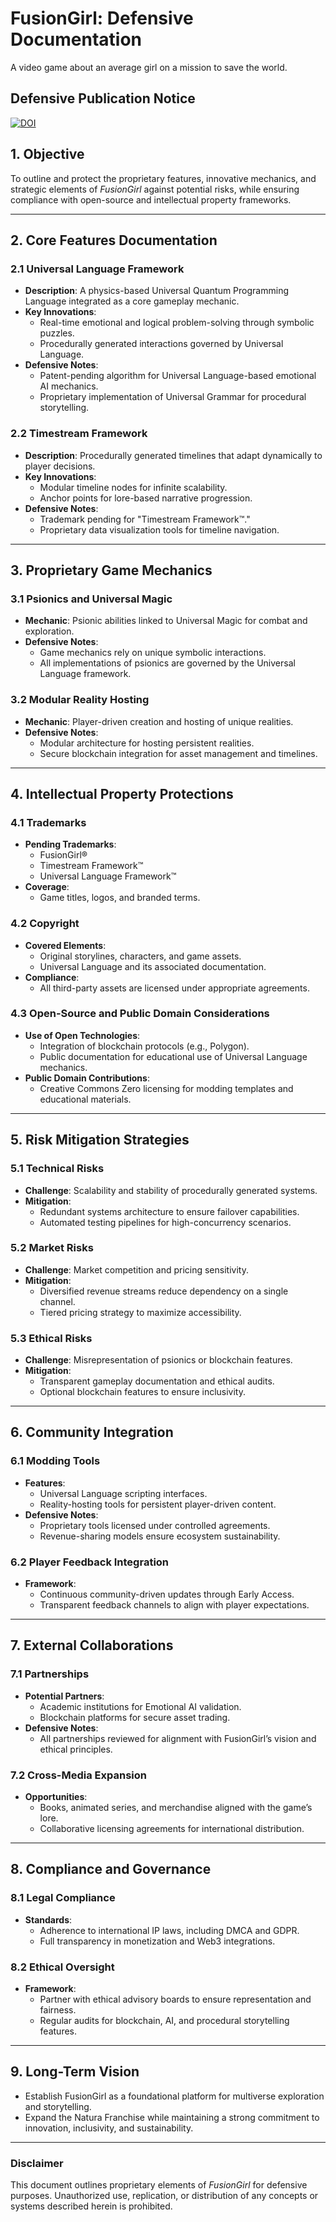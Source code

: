 # **FusionGirl: Defensive Documentation**
A video game about an average girl on a mission to save the world.

## Defensive Publication Notice
[![DOI](https://zenodo.org/badge/DOI/10.5281/zenodo.14288284.svg)](https://doi.org/10.5281/zenodo.14288284)

## **1. Objective**
To outline and protect the proprietary features, innovative mechanics, and strategic elements of *FusionGirl* against potential risks, while ensuring compliance with open-source and intellectual property frameworks.

---

## **2. Core Features Documentation**
### **2.1 Universal Language Framework**
- **Description**: A physics-based Universal Quantum Programming Language integrated as a core gameplay mechanic.
- **Key Innovations**:
  - Real-time emotional and logical problem-solving through symbolic puzzles.
  - Procedurally generated interactions governed by Universal Language.
- **Defensive Notes**:
  - Patent-pending algorithm for Universal Language-based emotional AI mechanics.
  - Proprietary implementation of Universal Grammar for procedural storytelling.

### **2.2 Timestream Framework**
- **Description**: Procedurally generated timelines that adapt dynamically to player decisions.
- **Key Innovations**:
  - Modular timeline nodes for infinite scalability.
  - Anchor points for lore-based narrative progression.
- **Defensive Notes**:
  - Trademark pending for "Timestream Framework™."
  - Proprietary data visualization tools for timeline navigation.

---

## **3. Proprietary Game Mechanics**
### **3.1 Psionics and Universal Magic**
- **Mechanic**: Psionic abilities linked to Universal Magic for combat and exploration.
- **Defensive Notes**:
  - Game mechanics rely on unique symbolic interactions.
  - All implementations of psionics are governed by the Universal Language framework.

### **3.2 Modular Reality Hosting**
- **Mechanic**: Player-driven creation and hosting of unique realities.
- **Defensive Notes**:
  - Modular architecture for hosting persistent realities.
  - Secure blockchain integration for asset management and timelines.

---

## **4. Intellectual Property Protections**
### **4.1 Trademarks**
- **Pending Trademarks**:
  - FusionGirl®
  - Timestream Framework™
  - Universal Language Framework™
- **Coverage**:
  - Game titles, logos, and branded terms.

### **4.2 Copyright**
- **Covered Elements**:
  - Original storylines, characters, and game assets.
  - Universal Language and its associated documentation.
- **Compliance**:
  - All third-party assets are licensed under appropriate agreements.

### **4.3 Open-Source and Public Domain Considerations**
- **Use of Open Technologies**:
  - Integration of blockchain protocols (e.g., Polygon).
  - Public documentation for educational use of Universal Language mechanics.
- **Public Domain Contributions**:
  - Creative Commons Zero licensing for modding templates and educational materials.

---

## **5. Risk Mitigation Strategies**
### **5.1 Technical Risks**
- **Challenge**: Scalability and stability of procedurally generated systems.
- **Mitigation**:
  - Redundant systems architecture to ensure failover capabilities.
  - Automated testing pipelines for high-concurrency scenarios.

### **5.2 Market Risks**
- **Challenge**: Market competition and pricing sensitivity.
- **Mitigation**:
  - Diversified revenue streams reduce dependency on a single channel.
  - Tiered pricing strategy to maximize accessibility.

### **5.3 Ethical Risks**
- **Challenge**: Misrepresentation of psionics or blockchain features.
- **Mitigation**:
  - Transparent gameplay documentation and ethical audits.
  - Optional blockchain features to ensure inclusivity.

---

## **6. Community Integration**
### **6.1 Modding Tools**
- **Features**:
  - Universal Language scripting interfaces.
  - Reality-hosting tools for persistent player-driven content.
- **Defensive Notes**:
  - Proprietary tools licensed under controlled agreements.
  - Revenue-sharing models ensure ecosystem sustainability.

### **6.2 Player Feedback Integration**
- **Framework**:
  - Continuous community-driven updates through Early Access.
  - Transparent feedback channels to align with player expectations.

---

## **7. External Collaborations**
### **7.1 Partnerships**
- **Potential Partners**:
  - Academic institutions for Emotional AI validation.
  - Blockchain platforms for secure asset trading.
- **Defensive Notes**:
  - All partnerships reviewed for alignment with FusionGirl’s vision and ethical principles.

### **7.2 Cross-Media Expansion**
- **Opportunities**:
  - Books, animated series, and merchandise aligned with the game’s lore.
  - Collaborative licensing agreements for international distribution.

---

## **8. Compliance and Governance**
### **8.1 Legal Compliance**
- **Standards**:
  - Adherence to international IP laws, including DMCA and GDPR.
  - Full transparency in monetization and Web3 integrations.

### **8.2 Ethical Oversight**
- **Framework**:
  - Partner with ethical advisory boards to ensure representation and fairness.
  - Regular audits for blockchain, AI, and procedural storytelling features.

---

## **9. Long-Term Vision**
- Establish FusionGirl as a foundational platform for multiverse exploration and storytelling.
- Expand the Natura Franchise while maintaining a strong commitment to innovation, inclusivity, and sustainability.

---

### **Disclaimer**
This document outlines proprietary elements of *FusionGirl* for defensive purposes. Unauthorized use, replication, or distribution of any concepts or systems described herein is prohibited.
